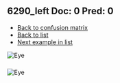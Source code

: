## 6290_left Doc: 0 Pred: 0
- [Back to confusion matrix](https://github.com/juliandewit/kaggle_retinopathy/blob/master/matrix.md)
- [Back to list](https://github.com/juliandewit/kaggle_retinopathy/blob/master/lists/00/list.md)
- [Next example in list](https://github.com/juliandewit/kaggle_retinopathy/blob/master/lists/00/62/6291_left.md)

![Eye](https://retinopaty.blob.core.windows.net/size1024/6290_left_0.jpeg)

### 

![Eye]()
